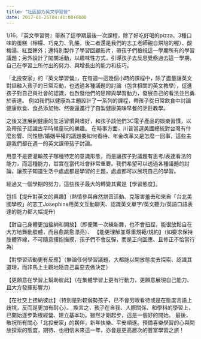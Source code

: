 ```yaml
---
title: "社區協力英文學習營"
date: 2017-01-25T04:41:08+0000
---
```


1/16，『英文學習營』舉辦了這學期最後一次課程，除了好吃好喝的pizza、3種口味的蛋糕（檸檬、巧克力、乳酪，後二者還是我們的志工老師親自烘培的喔）、酸梅湯、紅豆餅外；還特別製作了學習回顧影片，帶孩子們檢視這一學期所有的學習議題；另外設計了闖關活動，以趣味性方式，引導孩子去反思覺察過去這一學期，自己在學習上所付出的努力、與增長出的能力和技巧。 

「北投安家」的『英文學習營』，在每週一這幾個小時的課程中，除了盡量讓英文對話融入孩子的日常互動，也透過各種議題的討論（包含相關的英文教學），促進孩子對自己與社會的認識，也啟發他們的思辨與學習動力，發展自己的看法並且勇於表達。 例如我們以健康為主題設計了一系列的課程，帶孩子從日常飲食中討論健康飲食、食品添加物、然後還進行了自製健康美味早餐的烹飪教學。

之後又進展到健康的生活習慣與嗜好，和孩子談他們3C電子產品的娛樂習慣，以及帶孩子認識古早時候童玩的樂趣。 在時事方面，川普當選美國總統對台灣有什麼影響、同性戀/婚姻平權的議題要如何看待、年金改革又是怎麼一回事，這些主題我們都在週一的英文課帶孩子討論。

用意不是要灌輸孩子哪種特定的意識形態，而是讓孩子對議題有思考/表達看法的能力，而這種能力，其實在當代社會非常重要。我們希望可以透過各種議題的討論，讓孩子知道生活中處處都是學習的主題，處處都可以展現自己的學習。 

經過又一個學期的努力，這些孩子最大的轉變其實是【學習態度】。

 包括【提升對英文的興趣】（熱情參與自然拼音活動、克服害羞去和來自「台北美國學校」的志工Josephine用英文互動聊天、認識英文單字/英文聽力/英語口語表達的能力都大幅提升）

【對自己身體更加接納和開放】（即便第一次練新舞，也不會扭捏，能很放鬆自在大方地舞動肢體，而且愈跳愈漂亮）、 【能更理解並尊重規範/規約】（如要求保持肢體界線，不可隨意摟抱撫摸，孩子們不會反彈，而是正向回應、且修正不恰當行為）

【對學習活動更有反應】（無論任何學習議題，大都能以開放態度去探索、認識其道理，而非馬上主觀地隨自己喜惡去做決定）

【更願意在學習上幫助彼此】（在集體學習上更有行動力，更願意展現自己能力、且大方發揮影響力）

【在社交上接納彼此】（特別是對較弱勢孩子，已不會另眼看待或是在態度言語上歧視，反而是更加有耐心）。 換言之，孩子在自我、人際關係、和學科的學習上，已開始逐步紮根經營、建立基本功。雖然才剛起步，這是一個好的開始。 最後，敬祝所有關心「北投安家」的夥伴，新年快樂、平安順遂。預備喜樂學習的心與開放探索的態度，期待、也相信未來這一年，亦會是更高層次的豐富學習之旅！
